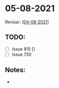 # 05-08-2021

Revisar: [[04-08-2021]]

## TODO:
* [ ] Issue 815 []
* [ ] Issue 750

## Notes:

- 

[//begin]: # "Autogenerated link references for markdown compatibility"
[04-08-2021]: ../home/tideal/Documentos/Projetos/archimedes/application/04-08-2021 "04-08-2021"
[//end]: # "Autogenerated link references"